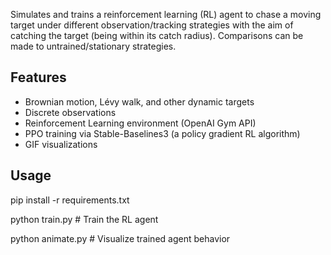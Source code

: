 Simulates and trains a reinforcement learning (RL) agent to chase a moving target under different observation/tracking strategies with the aim of catching the target (being within its catch radius).
Comparisons can be made to untrained/stationary strategies. 

## Features

- Brownian motion, Lévy walk, and other dynamic targets
- Discrete observations
- Reinforcement Learning environment (OpenAI Gym API)
- PPO training via Stable-Baselines3 (a policy gradient RL algorithm)
- GIF visualizations

## Usage

pip install -r requirements.txt

python train.py       # Train the RL agent

python animate.py     # Visualize trained agent behavior
